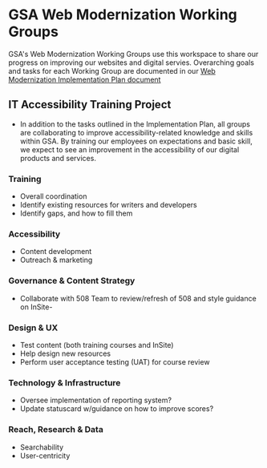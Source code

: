 # GSA Web Modernization Working Groups

GSA's Web Modernization Working Groups use this workspace to share our progress on improving our websites and digital servies. Overarching goals and tasks for each Working Group are documented in our [Web Modernization Implementation Plan document](https://docs.google.com/document/d/1nbHbdd8dKKA4rcUWBmnzfKcMsXKGWDMUHlrDALb9Gy8/edit)

## IT Accessibility Training Project
- In addition to the tasks outlined in the Implementation Plan, all groups are collaborating to improve accessibility-related knowledge and skills within GSA. By training our employees on expectations and basic skill, we expect to see an improvement in the accessibility of our digital products and services.

### Training
- Overall coordination
- Identify existing resources for writers and developers
- Identify gaps, and how to fill them

### Accessibility
- Content development
- Outreach & marketing

### Governance & Content Strategy
- Collaborate with 508 Team to review/refresh of 508 and style guidance on InSite- 

### Design & UX
- Test content (both training courses and InSite)
- Help design new resources
- Perform user acceptance testing (UAT) for course review

### Technology & Infrastructure
- Oversee implementation of reporting system?
- Update statuscard w/guidance on how to improve scores?

### Reach, Research & Data
- Searchability
- User-centricity
